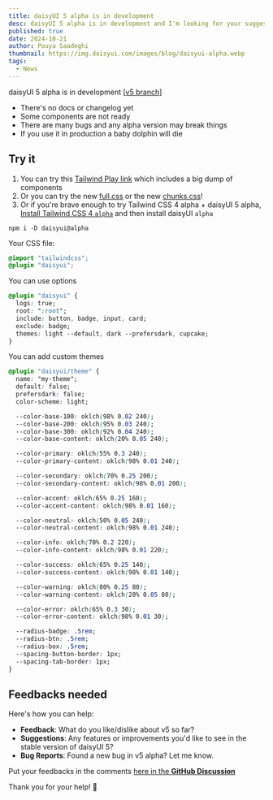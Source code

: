 ```yaml
---
title: daisyUI 5 alpha is in development
desc: daisyUI 5 alpha is in development and I'm looking for your suggestions, feedbacks and ideas to make it better.
published: true
date: 2024-10-21
author: Pouya Saadeghi
thumbnail: https://img.daisyui.com/images/blog/daisyui-alpha.webp
tags:
  - News
---
```


daisyUI 5 alpha is in development [[v5 branch](https://github.com/saadeghi/daisyui/tree/v5)]

- There's no docs or changelog yet
- Some components are not ready
- There are many bugs and any alpha version may break things
- If you use it in production a baby dolphin will die

## Try it

1. You can try this [Tailwind Play link](https://play.tailwindcss.com/iOzVcc4McC?file=css) which includes a big dump of components
2. Or you can try the new [full.css](https://cdn.jsdelivr.net/npm/daisyui@alpha/full.css) or the new [chunks.css](https://cdn.jsdelivr.net/npm/daisyui@alpha/chunks.css)!
3. Or if you're brave enough to try Tailwind CSS 4 alpha + daisyUI 5 alpha,
[Install Tailwind CSS 4 `alpha`](https://tailwindcss.com/blog/tailwindcss-v4-alpha) and then install daisyUI `alpha`
```
npm i -D daisyui@alpha
```
Your CSS file:
```css
@import "tailwindcss";
@plugin "daisyui";
```

You can use options

```css
@plugin "daisyui" {
  logs: true;
  root: ":root";
  include: button, badge, input, card;
  exclude: badge;
  themes: light --default, dark --prefersdark, cupcake;
}
```

You can add custom themes

```css
@plugin "daisyui/theme" {
  name: "my-theme";
  default: false;
  prefersdark: false;
  color-scheme: light;

  --color-base-100: oklch(98% 0.02 240);
  --color-base-200: oklch(95% 0.03 240);
  --color-base-300: oklch(92% 0.04 240);
  --color-base-content: oklch(20% 0.05 240);

  --color-primary: oklch(55% 0.3 240);
  --color-primary-content: oklch(98% 0.01 240);

  --color-secondary: oklch(70% 0.25 200);
  --color-secondary-content: oklch(98% 0.01 200);

  --color-accent: oklch(65% 0.25 160);
  --color-accent-content: oklch(98% 0.01 160);

  --color-neutral: oklch(50% 0.05 240);
  --color-neutral-content: oklch(98% 0.01 240);

  --color-info: oklch(70% 0.2 220);
  --color-info-content: oklch(98% 0.01 220);

  --color-success: oklch(65% 0.25 140);
  --color-success-content: oklch(98% 0.01 140);

  --color-warning: oklch(80% 0.25 80);
  --color-warning-content: oklch(20% 0.05 80);

  --color-error: oklch(65% 0.3 30);
  --color-error-content: oklch(98% 0.01 30);

  --radius-badge: .5rem;
  --radius-btn: .5rem;
  --radius-box: .5rem;
  --spacing-button-border: 1px;
  --spacing-tab-border: 1px;
}
```

## Feedbacks needed

Here's how you can help:
- **Feedback**: What do you like/dislike about v5 so far?
- **Suggestions**: Any features or improvements you'd like to see in the stable version of daisyUI 5?
- **Bug Reports**: Found a new bug in v5 alpha? Let me know.

Put your feedbacks in the comments [here in the **GitHub Discussion**](https://github.com/saadeghi/daisyui/discussions/3246)

Thank you for your help! 🙏

